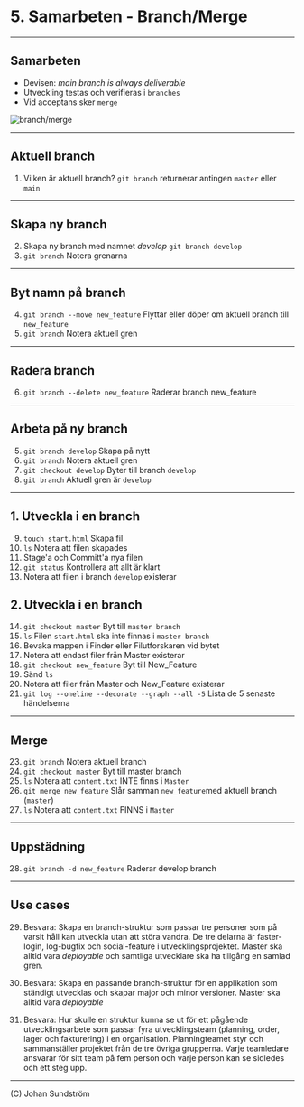 # 5. Samarbeten - Branch/Merge

---

## Samarbeten 

* Devisen: *main branch is always deliverable*
* Utveckling testas och verifieras i `branches`
* Vid acceptans sker `merge`

![branch/merge](https://www.nobledesktop.com/image/gitresources/git-branches-merge.png)

---

## Aktuell branch

1. Vilken är aktuell branch? ```git branch``` returnerar antingen `master` eller `main`

---

## Skapa ny branch

2. Skapa ny branch med namnet *develop* ```git branch develop```
3. ```git branch``` Notera grenarna

---

## Byt namn på branch

4. ```git branch --move new_feature``` Flyttar eller döper om aktuell branch till `new_feature`
5.  ```git branch``` Notera aktuell gren

---

## Radera branch

6. ```git branch --delete new_feature``` Raderar branch new_feature

---

## Arbeta på ny branch

5. ```git branch develop``` Skapa på nytt
6. ```git branch``` Notera aktuell gren
7. ```git checkout develop``` Byter till branch `develop`
8. ```git branch``` Aktuell gren är `develop`

---

## 1. Utveckla i en branch

9. ```touch start.html``` Skapa fil
10. ```ls``` Notera att filen skapades
11. Stage'a och Committ'a nya filen
12. ```git status``` Kontrollera att allt är klart
13. Notera att filen i branch `develop` existerar

## 2. Utveckla i en branch

14. ```git checkout master``` Byt till `master branch`
17. ```ls``` Filen `start.html` ska inte finnas i `master branch`
18. Bevaka mappen i Finder eller Filutforskaren vid bytet
19. Notera att endast filer från Master existerar
20. ```git checkout new_feature``` Byt till New_Feature
21. Sänd ```ls```
22. Notera att filer från Master och New_Feature existerar
23. ```git log --oneline --decorate --graph --all -5``` Lista de 5 senaste händelserna

---

## Merge

23. ```git branch``` Notera aktuell branch
24. ```git checkout master``` Byt till master branch
25. ```ls``` Notera att ```content.txt``` INTE finns i ```Master```
26. ```git merge new_feature``` Slår samman ```new_feature```med aktuell branch (```master```)
27. ```ls``` Notera att ```content.txt``` FINNS i ```Master```

---

## Uppstädning

28. ```git branch -d new_feature``` Raderar develop branch

--- 

## Use cases

29. Besvara: Skapa en branch-struktur som passar tre personer som på varsit håll kan utveckla utan att störa vandra. De tre delarna är faster-login, log-bugfix och social-feature i utvecklingsprojektet. Master ska alltid vara _deployable_ och samtliga utvecklare ska ha tillgång en samlad gren.

30. Besvara: Skapa en passande branch-struktur för en applikation som ständigt utvecklas och skapar major och minor versioner. Master ska alltid vara _deployable_

31. Besvara: Hur skulle en struktur kunna se ut för ett pågående utvecklingsarbete som passar fyra utvecklingsteam (planning, order, lager och fakturering) i en organisation. Planningteamet styr och sammanställer projektet från de tre övriga grupperna. Varje teamledare ansvarar för sitt team på fem person och varje person kan se sidledes och ett steg upp.

---

(C) Johan Sundström